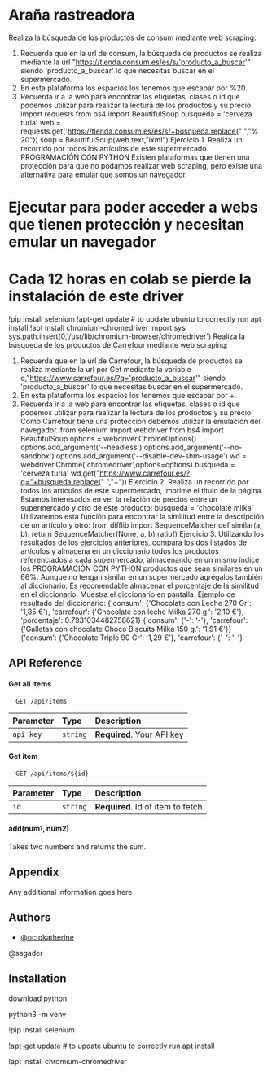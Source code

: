 
#  Araña rastreadora
Realiza la búsqueda de los productos de consum mediante web scraping:
1. Recuerda que en la url de consum, la búsqueda de productos se realiza 
mediante la url
"https://tienda.consum.es/es/s/'producto_a_buscar'" siendo 
'producto_a_buscar' lo que necesitas buscar en el supermercado.
2. En esta plataforma los espacios los tenemos que escapar por %20.
3. Recuerda ir a la web para encontrar las etiquetas, clases o id que 
podemos utilizar para realizar la lectura de los productos y su precio.
import requests
from bs4 import BeautifulSoup
busqueda = 'cerveza turia'
web = requests.get('https://tienda.consum.es/es/s/+busqueda.replace(" ","%
20"))
soup = BeautifulSoup(web.text,"lxml")
Ejercicio 1. Realiza un recorrido por todos los artículos de este supermercado.
PROGRAMACIÓN CON PYTHON
Existen plataformas que tienen una protección para que no podamos realizar 
web scraping, pero existe una alternativa para emular que somos un navegador.
# Ejecutar para poder acceder a webs que tienen protección y necesitan emular un navegador
# Cada 12 horas en colab se pierde la instalación de este driver
!pip install selenium
!apt-get update # to update ubuntu to correctly run apt install
!apt install chromium-chromedriver
import sys
sys.path.insert(0,'/usr/lib/chromium-browser/chromedriver')
Realiza la búsqueda de los productos de Carrefour mediante web scraping:
1. Recuerda que en la url de Carrefour, la búsqueda de productos se realiza 
mediante la url por Get mediante la variable 
q,"https://www.carrefour.es/?q='producto_a_buscar'" siendo 
'producto_a_buscar' lo que necesitas buscar en el supermercado.
2. En esta plataforma los espacios los tenemos que escapar por +.
3. Recuerda ir a la web para encontrar las etiquetas, clases o id que 
podemos utilizar para realizar la lectura de los productos y su precio.
Como Carrefour tiene una protección debemos utilizar la emulación del 
navegador.
from selenium import webdriver
from bs4 import BeautifulSoup
options = webdriver.ChromeOptions()
options.add_argument('--headless')
options.add_argument('--no-sandbox')
options.add_argument('--disable-dev-shm-usage')
wd = webdriver.Chrome('chromedriver',options=options)
busqueda = 'cerveza turia'
wd.get("https://www.carrefour.es/?q="+busqueda.replace(" ","+"))
Ejercicio 2. Realiza un recorrido por todos los artículos de este supermercado, 
imprime el título de la página.
Estamos interesados en ver la relación de precios entre un supermercado y otro 
de este producto:
busqueda = 'chocolate milka'
Utilizaremos esta función para encontrar la similitud entre la descripción de un 
artículo y otro:
from difflib import SequenceMatcher
def similar(a, b):
 return SequenceMatcher(None, a, b).ratio()
Ejercicio 3. Utilizando los resultados de los ejercicios anteriores, compara los 
dos listados de artículos y almacena en un diccionario todos los productos 
referenciados a cada supermercado, almacenando en un mismo índice los 
PROGRAMACIÓN CON PYTHON
productos que sean similares en un 66%. Aunque no tengan similar en un 
supermercado agrégalos también al diccionario.
Es recomendable almacenar el porcentaje de la similitud en el diccionario.
Muestra el diccionario en pantalla.
Ejemplo de resultado del diccionario:
{'consum': {'Chocolate con Leche 270 Gr': '1,85 €'}, 'carrefour': {'Chocolate con 
leche Milka 270 g.': '2,10 €'}, 'porcentaje': 0.7931034482758621}
{'consum': {'-': '-'}, 'carrefour': {'Galletas con chocolate Choco Biscuits Milka 150 
g.': '1,91 €'}}
{'consum': {'Chocolate Triple 90 Gr': '1,29 €'}, 'carrefour': {'-': '-'}
## API Reference

#### Get all items

```http
  GET /api/items
```

| Parameter | Type     | Description                |
| :-------- | :------- | :------------------------- |
| `api_key` | `string` | **Required**. Your API key |

#### Get item

```http
  GET /api/items/${id}
```

| Parameter | Type     | Description                       |
| :-------- | :------- | :-------------------------------- |
| `id`      | `string` | **Required**. Id of item to fetch |

#### add(num1, num2)

Takes two numbers and returns the sum.


## Appendix

Any additional information goes here


## Authors

- [@octokatherine](https://www.github.com/octokatherine)

@sagader
## Installation

download python

python3 -m venv 

!pip install selenium

!apt-get update # to update ubuntu to correctly run apt install

!apt install chromium-chromedriver



